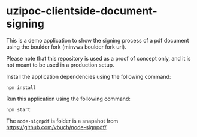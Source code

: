 # uzipoc-clientside-document-signing
This is a demo application to show the signing process of a pdf document
 using the boulder fork (minvws boulder fork url).

 Please note that this repository is used as a proof of concept only, and it is not meant
 to be used in a production setup.

 Install the application dependencies using the following command:

 ```Shell
 npm install
 ```

Run this application using the following command:
```Shell
npm start
```


The `node-signpdf` is folder is a snapshot from https://github.com/vbuch/node-signpdf/